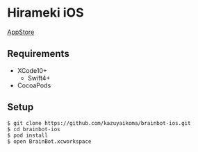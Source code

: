 # Hirameki iOS

[AppStore](https://apps.apple.com/us/app/hirameki-5分でアイデアをひらめく/id1451743349)

## Requirements

* XCode10+
  * Swift4+
* CocoaPods

## Setup

```
$ git clone https://github.com/kazuyaikoma/brainbot-ios.git
$ cd brainbot-ios
$ pod install
$ open BrainBot.xcworkspace
```
